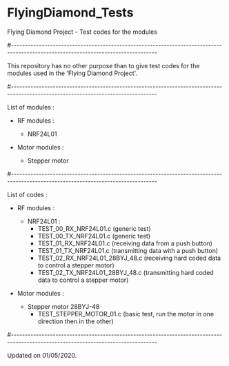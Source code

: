 # FlyingDiamond_Tests
Flying Diamond Project - Test codes for the modules

#----------------------------------------------------------------------------------------------------------------------------------

This repository has no other purpose than to give test codes for the modules used in the 'Flying Diamond Project'.

#----------------------------------------------------------------------------------------------------------------------------------

List of modules :
  - RF modules :
    - NRF24L01
    
  - Motor modules :
    - Stepper motor
    
#----------------------------------------------------------------------------------------------------------------------------------

List of codes :
  - RF modules :
    - NRF24L01 :
      - TEST_00_RX_NRF24L01.c (generic test)
      - TEST_00_TX_NRF24L01.c (generic test)
      - TEST_01_RX_NRF24L01.c (receiving data from a push button)
      - TEST_01_TX_NRF24L01.c (transmitting data with a push button)
      - TEST_02_RX_NRF24L01_28BYJ_48.c (receiving hard coded data to control a stepper motor)
      - TEST_02_TX_NRF24L01_28BYJ_48.c (transmitting hard coded data to control a stepper motor)
    
  - Motor modules :
    - Stepper motor 28BYJ-48
      - TEST_STEPPER_MOTOR_01.c (basic test, run the motor in one direction then in the other)
      
#----------------------------------------------------------------------------------------------------------------------------------

Updated on 01/05/2020.

